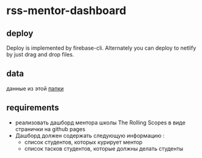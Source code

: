 
# rss-mentor-dashboard

## deploy
Deploy is implemented by firebase-cli. Alternately you can deploy to netlify by just drag and drop files.

## data
данные из этой [папки](https://drive.google.com/drive/folders/1ULj8KjnNNCgUdGunQ1TY00dNbCsqAsHW)

## requirements
  * реализовать дашборд ментора школы The Rolling Scopes в виде странички на github pages
  * Дашборд должен содержать следующую информацию :
    * список студентов, которых курирует ментор
    * список тасков студентов, которые должны делать студенты
